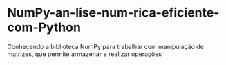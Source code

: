 # NumPy-an-lise-num-rica-eficiente-com-Python
Conheçendo a biblioteca NumPy para trabalhar com manipulação de matrizes, que permite armazenar e realizar operações
